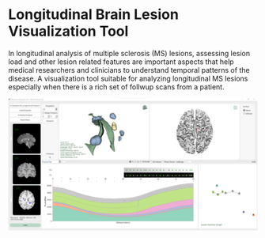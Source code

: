 # Longitudinal Brain Lesion Visualization Tool
In longitudinal analysis of multiple sclerosis (MS) lesions, assessing lesion load and other lesion related features are important aspects that help medical researchers and clinicians to understand temporal patterns of the disease. A visualization tool suitable for analyzing longitudinal MS lesions especially when there is a rich set of follwup scans from a patient.

![Main App](/asset/screens/sshot.png)
